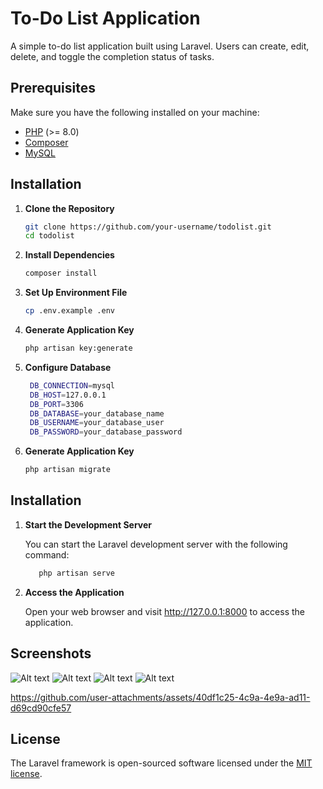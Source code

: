 # To-Do List Application

A simple to-do list application built using Laravel. Users can create, edit, delete, and toggle the completion status of tasks.

## Prerequisites

Make sure you have the following installed on your machine:

- [PHP](https://www.php.net/downloads) (>= 8.0)
- [Composer](https://getcomposer.org/download/)
- [MySQL](https://dev.mysql.com/downloads/mysql/)

## Installation

1. **Clone the Repository**

   ```bash
   git clone https://github.com/your-username/todolist.git
   cd todolist

2. **Install Dependencies**

   ```bash
   composer install

3. **Set Up Environment File**

   ```bash
   cp .env.example .env

4. **Generate Application Key**

   ```bash
   php artisan key:generate

5. **Configure Database**

   ```bash
    DB_CONNECTION=mysql
    DB_HOST=127.0.0.1
    DB_PORT=3306
    DB_DATABASE=your_database_name
    DB_USERNAME=your_database_user
    DB_PASSWORD=your_database_password

6. **Generate Application Key**

   ```bash
   php artisan migrate


## Installation

1. **Start the Development Server**

    You can start the Laravel development server with the following command:

    ```bash
       php artisan serve

2. **Access the Application**

    Open your web browser and visit http://127.0.0.1:8000 to access the application.

## Screenshots
![Alt text](images/1.png)
![Alt text](images/2.png)
![Alt text](images/3.png)
![Alt text](images/4.png)



https://github.com/user-attachments/assets/40df1c25-4c9a-4e9a-ad11-d69cd90cfe57



## License

The Laravel framework is open-sourced software licensed under the [MIT license](https://opensource.org/licenses/MIT).
